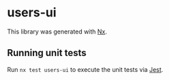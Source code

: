 # users-ui

This library was generated with [Nx](https://nx.dev).

## Running unit tests

Run `nx test users-ui` to execute the unit tests via [Jest](https://jestjs.io).
